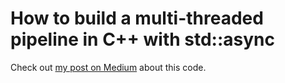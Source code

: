 # How to build a multi-threaded pipeline in C++ with std::async

Check out
[my post on Medium](https://medium.com/@dmitrii.khizbullin/how-to-build-a-multi-threaded-pipeline-in-c-with-std-async-78edc19e862d?sk=655263ea1012cb8bac75e152e55c95a2)
about this code.